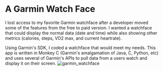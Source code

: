 # A Garmin Watch Face

I lost access to my favorite Garmin watchface after a developer moved some of the features from the free to paid version.
I wanted a watchface that could display the normal data (date and time) while also showing other metrics (calories, steps, VO2 max, and current heartrate). 

Using Garmin's SDK, I coded a watchface that would meet my needs. This app is written in Monkey C (Garmin's amalgamation of Java, C, Python, etc) and uses several of Garmin's APIs to pull data from a users watch and display it on their screen. 
![garmin_watchface](https://user-images.githubusercontent.com/74840102/183504520-c1c6e846-48c2-4c51-b827-ed1625649d1e.png)
